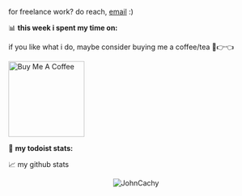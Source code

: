 for freelance work? do reach, [email](mailto:abhishknads.work@gmail.com) :)

📊 **this week i spent my time on:**
<!--START_SECTION:waka-->



<!--END_SECTION:waka-->

if you like what i do, maybe consider buying me a coffee/tea 🥺👉👈

<a href="buymeacoffee.com/johncachy" target="_blank"><img src="https://cdn.buymeacoffee.com/buttons/v2/default-red.png" alt="Buy Me A Coffee" width="150" ></a>

🚧 **my todoist stats:**
<!-- TODO-IST:START -->

<!-- TODO-IST:END -->


📈 my github stats

<p align="center"> <img src="https://github-readme-stats.vercel.app/api?username=chinshunyu&show_icons=true&theme=gotham" alt="JohnCachy" />




